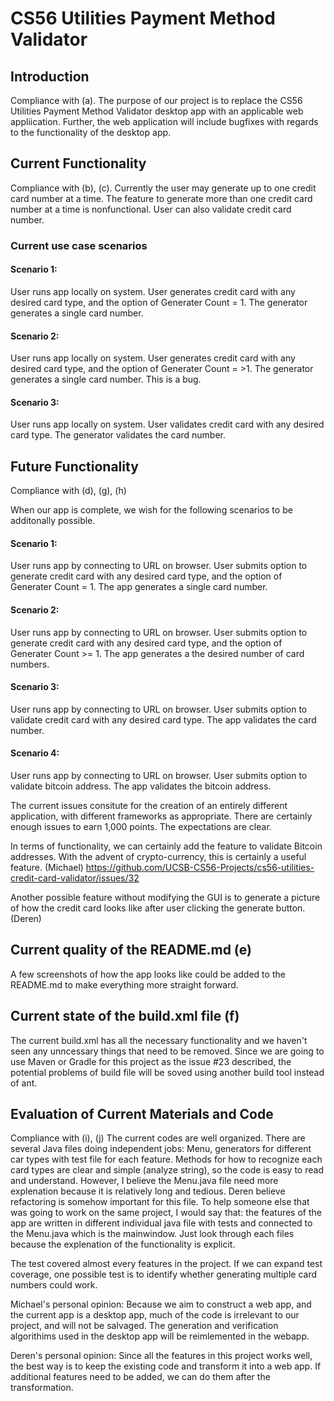# CS56 Utilities Payment Method Validator
## Introduction
Compliance with (a).
The purpose of our project is to replace the CS56 Utilities Payment Method Validator desktop app with an applicable web appliication. Further, the web application will include bugfixes with regards to the functionality of the desktop app.
## Current Functionality
Compliance with (b), (c).
Currently the user may generate up to one credit card number at a time.
The feature to generate more than one credit card number at a time is nonfunctional.
User can also validate credit card number.
### Current use case scenarios

#### Scenario 1:
User runs app locally on system. User generates credit card with any desired card type, and the option of Generater Count = 1. The generator generates a single card number.

#### Scenario 2:
User runs app locally on system. User generates credit card with any desired card type, and the option of Generater Count = >1. The generator generates a single card number. This is a bug.

#### Scenario 3:
User runs app locally on system. User validates credit card with any desired card type. The generator validates the card number.



## Future Functionality
Compliance with (d), (g), (h)

When our app is complete, we wish for the following scenarios to be additonally possible.

#### Scenario 1:
User runs app by connecting to URL on browser. User submits option to generate credit card with any desired card type, and the option of Generater Count = 1. The app generates a single card number.

#### Scenario 2:
User runs app by connecting to URL on browser. User submits option to generate credit card with any desired card type, and the option of Generater Count >= 1. The app generates a the desired number of card numbers.

#### Scenario 3:
User runs app by connecting to URL on browser. User submits option to validate credit card with any desired card type. The app validates the card number.

#### Scenario 4:
User runs app by connecting to URL on browser. User submits option to validate bitcoin address. The app validates the bitcoin address.

The current issues consitute for the creation of an entirely different application, with different frameworks as appropriate.
There are certainly enough issues to earn 1,000 points. The expectations are clear.

In terms of functionality, we can certainly add the feature to validate Bitcoin addresses. With the advent of crypto-currency, this is certainly a useful feature. (Michael)
https://github.com/UCSB-CS56-Projects/cs56-utilities-credit-card-validator/issues/32

Another possible feature without modifying the GUI is to generate a picture of how the credit card looks like after user clicking the generate button. (Deren)

## Current quality of the README.md (e)
A few screenshots of how the app looks like could be added to the README.md to make everything more straight forward.

## Current state of the build.xml file (f)
The current build.xml has all the necessary functionality and we haven't seen any unncessary things that need to be removed. Since we are going to use Maven or Gradle for this project as the issue #23 described, the potential problems of build file will be soved using another build tool instead of ant.

## Evaluation of Current Materials and Code
Compliance with (i), (j)
The current codes are well organized. There are several Java files doing independent jobs: Menu, generators for different car types with test file for each feature. Methods for how to recognize each card types are clear and simple (analyze string), so the code is easy to read and understand. However, I believe the Menu.java file need more explenation because it is relatively long and tedious. Deren believe refactoring is somehow important for this file. To help someone else that was going to work on the same project, I would say that: the features of the app are written in different individual java file with tests and connected to the Menu.java which is the mainwindow. Just look through each files because the explenation of the functionality is explicit.

The test covered almost every features in the project. If we can expand test coverage, one possible test is to identify whether generating multiple card numbers could work.

Michael's personal opinion: Because we aim to construct a web app, and the current app is a desktop app, much of the code is irrelevant to our project, and will not be salvaged. The generation and verification algorithims used in the desktop app will be reimlemented in the webapp.

Deren's personal opinion: Since all the features in this project works well, the best way is to keep the existing code and transform it into a web app. If additional features need to be added, we can do them after the transformation.

